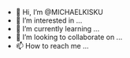 - 👋 Hi, I’m @MICHAELKISKU
- 👀 I’m interested in ...
- 🌱 I’m currently learning ...
- 💞️ I’m looking to collaborate on ...
- 📫 How to reach me ...

<!---
MICHAELKISKU/MICHAELKISKU is a ✨ special ✨ repository because its `README.md` (this file) appears on your GitHub profile.
You can click the Preview link to take a look at your changes.
--->
